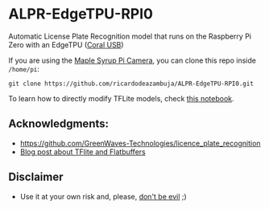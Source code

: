 # ALPR-EdgeTPU-RPI0
Automatic License Plate Recognition model that runs on the Raspberry Pi Zero with an EdgeTPU ([Coral USB](https://coral.ai/products/accelerator))

If you are using the [Maple Syrup Pi Camera](https://github.com/ricardodeazambuja/Maple-Syrup-Pi-Camera), you can clone this repo inside ```/home/pi```:   
```
git clone https://github.com/ricardodeazambuja/ALPR-EdgeTPU-RPI0.git
```

To learn how to directly modify TFLite models, check [this notebook](SSDLite_(plate)_and_LPRNet_(ocr)_2_EdgeTPU_ANPR_ALPR.ipynb).

## Acknowledgments:
* https://github.com/GreenWaves-Technologies/licence_plate_recognition
* [Blog post about TFlite and Flatbuffers](https://ricardodeazambuja.com/deep_learning/2021/05/23/tflite-flatbuffers/)

## Disclaimer
* Use it at your own risk and, please, [don't be evil](https://www.youtube.com/watch?v=b23wrRfy7SM) ;)
